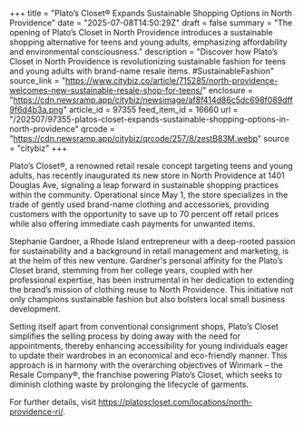 +++
title = "Plato’s Closet® Expands Sustainable Shopping Options in North Providence"
date = "2025-07-08T14:50:29Z"
draft = false
summary = "The opening of Plato’s Closet in North Providence introduces a sustainable shopping alternative for teens and young adults, emphasizing affordability and environmental consciousness."
description = "Discover how Plato’s Closet in North Providence is revolutionizing sustainable fashion for teens and young adults with brand-name resale items. #SustainableFashion"
source_link = "https://www.citybiz.co/article/715285/north-providence-welcomes-new-sustainable-resale-shop-for-teens/"
enclosure = "https://cdn.newsramp.app/citybiz/newsimage/af8f414d86c5dc698f089dff9f6d4b3a.png"
article_id = 97355
feed_item_id = 16660
url = "/202507/97355-platos-closet-expands-sustainable-shopping-options-in-north-providence"
qrcode = "https://cdn.newsramp.app/citybiz/qrcode/257/8/zestB83M.webp"
source = "citybiz"
+++

<p>Plato’s Closet®, a renowned retail resale concept targeting teens and young adults, has recently inaugurated its new store in North Providence at 1401 Douglas Ave, signaling a leap forward in sustainable shopping practices within the community. Operational since May 1, the store specializes in the trade of gently used brand-name clothing and accessories, providing customers with the opportunity to save up to 70 percent off retail prices while also offering immediate cash payments for unwanted items.</p><p>Stephanie Gardner, a Rhode Island entrepreneur with a deep-rooted passion for sustainability and a background in retail management and marketing, is at the helm of this new venture. Gardner's personal affinity for the Plato’s Closet brand, stemming from her college years, coupled with her professional expertise, has been instrumental in her dedication to extending the brand’s mission of clothing reuse to North Providence. This initiative not only champions sustainable fashion but also bolsters local small business development.</p><p>Setting itself apart from conventional consignment shops, Plato’s Closet simplifies the selling process by doing away with the need for appointments, thereby enhancing accessibility for young individuals eager to update their wardrobes in an economical and eco-friendly manner. This approach is in harmony with the overarching objectives of Winmark – the Resale Company®, the franchise powering Plato’s Closet, which seeks to diminish clothing waste by prolonging the lifecycle of garments.</p><p>For further details, visit <a href="https://platoscloset.com/locations/north-providence-ri/" rel="nofollow" target="_blank">https://platoscloset.com/locations/north-providence-ri/</a>.</p>